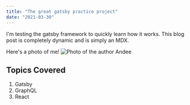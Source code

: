 ```yaml
---
title: "The great gatsby practice project"
date: "2021-03-30"
---
```


I'm testing the gatsby framework to quickly learn how it works. This blog post is completely dynamic and is simply an MDX.

Here's a photo of me!
![Photo of the author Andee](./andee.png)


## Topics Covered

1. Gatsby
2. GraphQL
3. React
